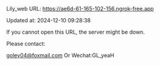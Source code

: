 Lily_web URL: https://ae6d-61-165-102-156.ngrok-free.app

Updated at: 2024-12-10 09:28:38

If you cannot open this URL, the server might be down.

Please contact: 

goley04@foxmail.com Or Wechat:GL_yeaH